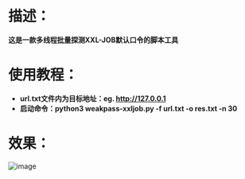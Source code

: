 # 描述：

**这是一款多线程批量探测XXL-JOB默认口令的脚本工具**

# 使用教程：

- **url.txt文件内为目标地址：eg. http://127.0.0.1**
- **启动命令：python3 weakpass-xxljob.py -f url.txt -o res.txt -n 30**

# 效果：

![image](https://github.com/404fu/xxl-Job-passwd/assets/144592414/ccc60b8b-c549-4ff7-9e30-1c7e31ec99bd)
